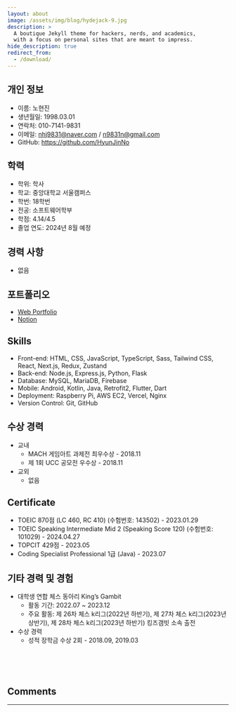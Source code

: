 ```yaml
---
layout: about
image: /assets/img/blog/hydejack-9.jpg
description: >
  A boutique Jekyll theme for hackers, nerds, and academics,
  with a focus on personal sites that are meant to impress.
hide_description: true
redirect_from:
  - /download/
---
```


<!--author-->

## 개인 정보
- 이름: 노현진
- 생년월일: 1998.03.01
- 연락처: 010-7141-9831
- 이메일: nhj9831@naver.com / n9831n@gmail.com
- GitHub: <a href="https://github.com/HyunJinNo" target="_blank">https://github.com/HyunJinNo</a>
  
## 학력
- 학위: 학사
- 학교: 중앙대학교 서울캠퍼스
- 학번: 18학번
- 전공: 소프트웨어학부
- 학점: 4.14/4.5
- 졸업 연도: 2024년 8월 예정

## 경력 사항
- 없음

## 포트폴리오
- <a href="https://portfolio-hyunjinno.vercel.app" target="_blank">Web Portfolio</a>
- <a href="https://mica-walk-152.notion.site/13822f011df84d2684728c0fd0ea9e80?v=12c5244d29e5489eab704a8659621d62" target="_blank">Notion</a>

## Skills
- Front-end: HTML, CSS, JavaScript, TypeScript, Sass, Tailwind CSS, React, Next.js, Redux, Zustand
- Back-end: Node.js, Express.js, Python, Flask
- Database: MySQL, MariaDB, Firebase
- Mobile: Android, Kotlin, Java, Retrofit2, Flutter, Dart
- Deployment: Raspberry Pi, AWS EC2, Vercel, Nginx
- Version Control: Git, GitHub

## 수상 경력
- 교내
  - MACH 게임아트 과제전 최우수상 - 2018.11
  - 제 1회 UCC 공모전 우수상 - 2018.11
- 교외
  - 없음
  
## Certificate
- TOEIC 870점 (LC 460, RC 410) (수험번호: 143502) - 2023.01.29
- TOEIC Speaking Intermediate Mid 2 (Speaking Score 120) (수험번호: 101029) - 2024.04.27
- TOPCIT 429점 - 2023.05
- Coding Specialist Professional 1급 (Java) - 2023.07
  
## 기타 경력 및 경험
- 대학생 연합 체스 동아리 King’s Gambit
  - 활동 기간: 2022.07 ~ 2023.12
  - 주요 활동: 제 26차 체스 k리그(2022년 하반기), 제 27차 체스 k리그(2023년 상반기), 제 28차 체스 k리그(2023년 하반기) 킹즈갬빗 소속 출전
- 수상 경력
  - 성적 장학금 수상 2회 - 2018.09, 2019.03

<br />
<br />
<br />

## Comments
<hr />
<script
  src="https://utteranc.es/client.js"
  repo="HyunJinNo/HyunJinNo.github.io"
  issue-term="pathname"
  theme="github-light"
  crossorigin="anonymous"
  async
></script>